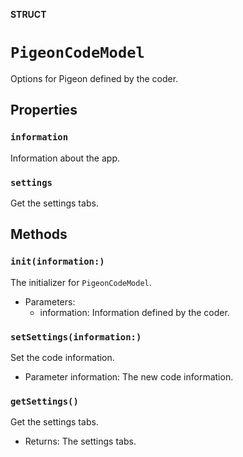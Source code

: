 **STRUCT**

# `PigeonCodeModel`

Options for Pigeon defined by the coder.

## Properties
### `information`

Information about the app.

### `settings`

Get the settings tabs.

## Methods
### `init(information:)`

The initializer for ``PigeonCodeModel``.
- Parameters:
  - information: Information defined by the coder.

### `setSettings(information:)`

Set the code information.
- Parameter information: The new code information.

### `getSettings()`

Get the settings tabs.
- Returns: The settings tabs.
